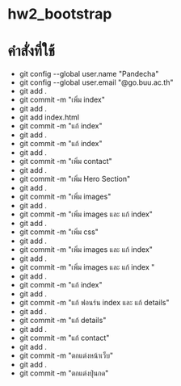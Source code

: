 # hw2_bootstrap
# คำสั่งที่ใช้
- git config --global user.name "Pandecha"
- git config --global user.email "@go.buu.ac.th"
- git add .
- git commit -m "เพิ่ม index"
- git add .
- git add index.html
- git commit -m "แก้ index"
- git add .
- git commit -m "แก้ index"
- git add .
- git commit -m "เพิ่ม contact"
- git add .
- git commit -m "เพิ่ม Hero Section"
- git add .
- git commit -m "เพิ่ม images"
- git add .
- git commit -m "เพิ่ม images และ แก้ index"
- git add .
- git commit -m "เพิ่ม css"
- git add .
- git commit -m "เพิ่ม images และ แก้ index"
- git add .
- git commit -m "เพิ่ม images และ แก้ index "
- git add .
- git commit -m "แก้ index"
- git add .
- git commit -m "แก้ ฟอนร์น index และ แก้ details"
- git add .
- git commit -m "แก้ details"
- git add .
- git commit -m "แก้ contact"
- git add .
- git commit -m "ตกแต่งหน้าเว็บ"
- git add .
- git commit -m "ตกแต่งปุ่นกด"